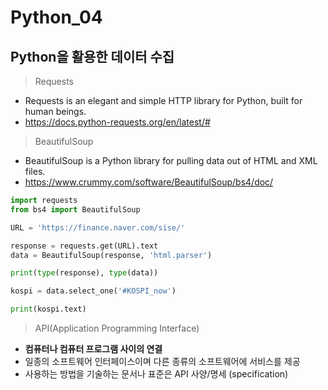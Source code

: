# Python_04

## Python을 활용한 데이터 수집

>   Requests

-   Requests is an elegant and simple HTTP library for Python, built for human beings.
-   https://docs.python-requests.org/en/latest/#

>   BeautifulSoup

-   BeautifulSoup is a Python library for pulling data out of HTML and XML files.
-   https://www.crummy.com/software/BeautifulSoup/bs4/doc/

```python
import requests
from bs4 import BeautifulSoup

URL = 'https://finance.naver.com/sise/'

response = requests.get(URL).text
data = BeautifulSoup(response, 'html.parser')

print(type(response), type(data))

kospi = data.select_one('#KOSPI_now')

print(kospi.text)
```

>   API(Application Programming Interface)

-   **컴퓨터나 컴퓨터 프로그램 사이의 연결**
-   일종의 소프트웨어 인터페이스이며 다른 종류의 소프트웨어에 서비스를 제공
-   사용하는 방법을 기술하는 문서나 표준은 API 사양/명세 (specification)